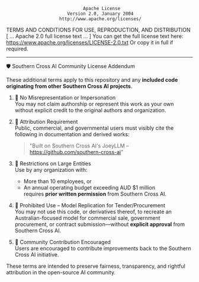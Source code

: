                                  Apache License
                           Version 2.0, January 2004
                        http://www.apache.org/licenses/

   TERMS AND CONDITIONS FOR USE, REPRODUCTION, AND DISTRIBUTION
   [ ... Apache 2.0 full license text ... ]
   You can get the full license text here: https://www.apache.org/licenses/LICENSE-2.0.txt
   Or copy it in full if required.

--------------------------------------------------------------------------------

🛡️ Southern Cross AI Community License Addendum

These additional terms apply to this repository and any **included code originating from other Southern Cross AI projects**.

1. 🚫 No Misrepresentation or Impersonation  
   You may not claim authorship or represent this work as your own without explicit credit to the original authors and organization.

2. 🧠 Attribution Requirement  
   Public, commercial, and governmental users must visibly cite the following in documentation and derived works:  
   > "Built on Southern Cross AI's JoeyLLM – https://github.com/southern-cross-ai"

3. 🏢 Restrictions on Large Entities  
   Use by any organization with:
   - More than 10 employees, or
   - An annual operating budget exceeding AUD $1 million  
   requires **prior written permission** from Southern Cross AI.

4. 🚫 Prohibited Use – Model Replication for Tender/Procurement  
   You may not use this code, or derivatives thereof, to recreate an Australian-focused model for commercial sale, government procurement, or contract submission—without **explicit approval** from Southern Cross AI.

5. 🤝 Community Contribution Encouraged  
   Users are encouraged to contribute improvements back to the Southern Cross AI initiative.

These terms are intended to preserve fairness, transparency, and rightful attribution in the open-source AI community.
